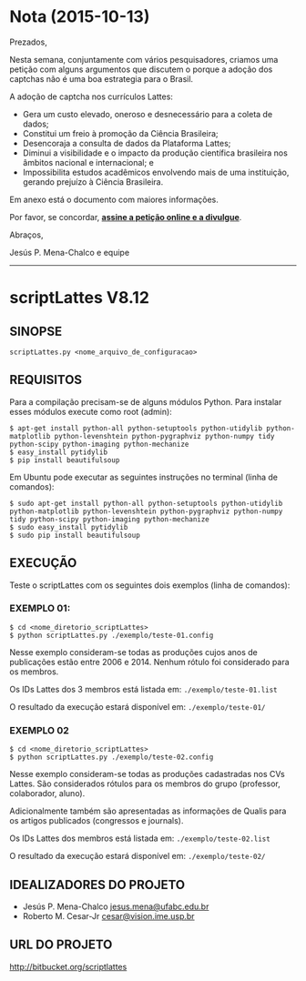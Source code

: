 # Nota (2015-10-13)

Prezados,

Nesta semana, conjuntamente com vários pesquisadores, criamos uma petição com alguns argumentos que discutem o porque a adoção dos captchas não é uma boa estrategia para o Brasil.

A adoção de captcha nos currículos Lattes:
- Gera um custo elevado, oneroso e desnecessário para a coleta de dados;
- Constitui um freio à promoção da Ciência Brasileira;
- Desencoraja a consulta de dados da Plataforma Lattes;
- Diminui a visibilidade e o impacto da produção científica brasileira nos âmbitos nacional e internacional; e
- Impossibilita estudos acadêmicos envolvendo mais de uma instituição, gerando prejuízo à Ciência Brasileira.

Em anexo está o documento com maiores informações.

Por favor, se concordar, **[assine a petição online e a divulgue](https://www.change.org/p/presid%C3%AAncia-do-cnpq-conselho-nacional-de-desenvolvimento-cient%C3%ADfico-e-tecnol%C3%B3gico-cnpq-peti%C3%A7%C3%A3o-para-a-retirada-dos-captchas-dos-curr%C3%ADculos-da-plataforma-lattes)**.

Abraços,

Jesús P. Mena-Chalco e equipe


---

# scriptLattes V8.12

## SINOPSE

`scriptLattes.py <nome_arquivo_de_configuracao>`


## REQUISITOS

Para a compilação precisam-se de alguns módulos Python. Para instalar esses módulos execute como root (admin):
```
$ apt-get install python-all python-setuptools python-utidylib python-matplotlib python-levenshtein python-pygraphviz python-numpy tidy python-scipy python-imaging python-mechanize
$ easy_install pytidylib
$ pip install beautifulsoup
```	

Em Ubuntu pode executar as seguintes instruções no terminal (linha de comandos):
```
$ sudo apt-get install python-all python-setuptools python-utidylib python-matplotlib python-levenshtein python-pygraphviz python-numpy tidy python-scipy python-imaging python-mechanize
$ sudo easy_install pytidylib
$ sudo pip install beautifulsoup
```

## EXECUÇÃO

Teste o scriptLattes com os seguintes dois exemplos (linha de comandos):

### EXEMPLO 01:

```
$ cd <nome_diretorio_scriptLattes>
$ python scriptLattes.py ./exemplo/teste-01.config
```

Nesse exemplo consideram-se todas as produções cujos anos de publicações estão entre 2006 e 2014. Nenhum rótulo foi considerado para os membros. 
	
Os IDs Lattes dos 3 membros está listada em: `./exemplo/teste-01.list`

O resultado da execução estará disponível em: `./exemplo/teste-01/`

### EXEMPLO 02

```
$ cd <nome_diretorio_scriptLattes>
$ python scriptLattes.py ./exemplo/teste-02.config
```

Nesse exemplo consideram-se todas as produções cadastradas nos CVs Lattes. São considerados rótulos para os membros do grupo (professor, colaborador, aluno).

Adicionalmente também são apresentadas as informações de Qualis para os artigos publicados (congressos e journals).

Os IDs Lattes dos membros está listada em: `./exemplo/teste-02.list`

O resultado da execução estará disponível em: `./exemplo/teste-02/`


## IDEALIZADORES DO PROJETO

* Jesús P. Mena-Chalco <jesus.mena@ufabc.edu.br>
* Roberto M. Cesar-Jr <cesar@vision.ime.usp.br>

## URL DO PROJETO

http://bitbucket.org/scriptlattes